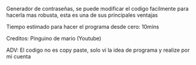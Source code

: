 Generador de contraseñas, se puede modificar el codigo facilmente para hacerla mas robusta, esta es una de sus principales ventajas

Tiempo estimado para hacer el programa desde cero: 10mins

Creditos: Pinguino de mario (Youtube) 

ADV: El codigo no es copy paste, solo vi la idea de programa y realize por mi cuenta
